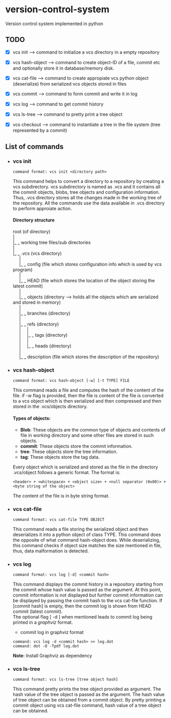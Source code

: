 # version-control-system
Version control system implemented in python

## TODO

- [X] vcs init --> command to initialize a vcs directory in a empty repository
- [X] vcs hash-object --> command to create object-ID of a file, commit etc and optionally store it in database/memory disk.
- [X] vcs cat-file  --> command to create appropiate vcs python object (deserialize) from serialized vcs objects stored in files
- [X] vcs commit --> command to form commit and write it in log
- [X] vcs log --> command to get commit history
- [X] vcs ls-tree --> command to pretty print a tree object
- [x] vcs checkout --> command to instantiate a tree in the file system (tree represented by a commit)


## List of commands

- ### vcs init
    ```
    command format: vcs init <directory path>
    ```  
    This command helps to convert a directory to a repository by creating a vcs subdirectory. vcs subdirectory is named as .vcs and it contains all the commit objects, blobs, tree objects and configuration information. Thus, .vcs directory stores all the changes made in the working tree of the repository. All the commands use the data available in .vcs directory to perform approiate action.

    #### Directory structure

    root (of directory)  
    |  
    |_ _ working tree files/sub directories  
    |  
    |_ _ .vcs (vcs directory)  
    &nbsp;&nbsp;&nbsp;&nbsp;&nbsp;|  
    &nbsp;&nbsp;&nbsp;&nbsp;&nbsp;|_ _ config (file which stores configuration info which is used by vcs program)  
    &nbsp;&nbsp;&nbsp;&nbsp;&nbsp;|  
    &nbsp;&nbsp;&nbsp;&nbsp;&nbsp;|_ _ HEAD (file which stores the location of the object storing the latest commit)  
    &nbsp;&nbsp;&nbsp;&nbsp;&nbsp;|  
    &nbsp;&nbsp;&nbsp;&nbsp;&nbsp;|_ _ objects (directory --> holds all the objects which are serialized and stored in memory)  
    &nbsp;&nbsp;&nbsp;&nbsp;&nbsp;|  
    &nbsp;&nbsp;&nbsp;&nbsp;&nbsp;|_ _ branches (directory)  
    &nbsp;&nbsp;&nbsp;&nbsp;&nbsp;|  
    &nbsp;&nbsp;&nbsp;&nbsp;&nbsp;|_ _ refs (directory)  
    &nbsp;&nbsp;&nbsp;&nbsp;&nbsp;|&nbsp;&nbsp;&nbsp;&nbsp;&nbsp;|  
    &nbsp;&nbsp;&nbsp;&nbsp;&nbsp;|&nbsp;&nbsp;&nbsp;&nbsp;&nbsp;|_ _ tags (directory)  
    &nbsp;&nbsp;&nbsp;&nbsp;&nbsp;|&nbsp;&nbsp;&nbsp;&nbsp;&nbsp;|  
    &nbsp;&nbsp;&nbsp;&nbsp;&nbsp;|&nbsp;&nbsp;&nbsp;&nbsp;&nbsp;|_ _ heads (directory)  
    &nbsp;&nbsp;&nbsp;&nbsp;&nbsp;|  
    &nbsp;&nbsp;&nbsp;&nbsp;&nbsp;|_ _ description (file which stores the description of the repository)  
    
- ### vcs hash-object
    ```
    command format: vcs hash-object [-w] [-t TYPE] FILE
    ```  
    This command reads a file and computes the hash of the content of the file.
    if -w flag is provided, then the file is content of the file is converted to a vcs object which is then serialized and then compressed and then stored in the .vcs/objects directory.

    #### Types of objects:
    - **Blob**: These objects are the common type of objects and contents of file in working directory and some other files are stored in such objects.
    - **commit**: These objects store the commit information.
    - **tree**: These objects store the tree information.
    - **tag**: These objects store the tag data.

    Every object which is serialized and stored as the file in the directory .vcs/object follows a generic format.
    The format is:  
    ```
    <header> + <whitespace> + <object size> + <null separator (0x00)> + <byte string of the object>
    ```
    The content of the file is in byte string format.

- ### vcs cat-file
    ```
    command format: vcs cat-file TYPE OBJECT
    ``` 
    This command reads a file storing the serialized object and then deserializes it into a python object of class TYPE.
    This command does the opposite of what command hash-object does. While deserializing, this command checks if object size matches the size mentioned in file, thus, data malformation is detected.

- ### vcs log
    ```
    command format: vcs log [-d] <commit hash>
    ```
    This command displays the commit history in a repository starting from the commit whose hash value is passed as the argument. At this point, commit information is not displayed but further commit information can be displayed by passing the commit hash to the vcs cat-file function. If [commit hash] is empty, then the commit log is shown from HEAD commit (latest commit).  
    The optional flag [ -d ] when mentioned leads to commit log being printed in a _graphviz_ format.  
    - commit log in graphviz format  
    ```
    command: vcs log -d <commit hash> >> log.dot  
    command: dot -O -Tpdf log.dot
    ```
    **Note**: Install Graphviz as dependency  
      
- ### vcs ls-tree
    ```
    command format: vcs ls-tree [tree object hash]
    ```
    This command pretty prints the tree object provided as argument. The hash value of the tree object is passed as the argument.
    The hash value of tree object can be obtained from a commit object. By pretty printing a commit object using vcs cat-file command, hash value of a tree object can be obtained.  


